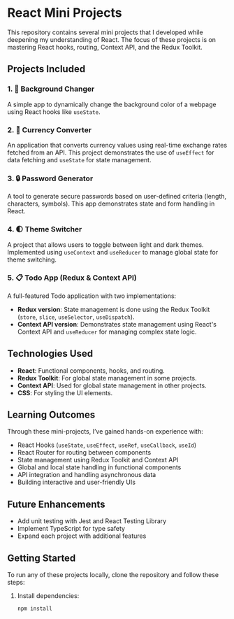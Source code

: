# React Mini Projects

This repository contains several mini projects that I developed while deepening my understanding of React. The focus of these projects is on mastering React hooks, routing, Context API, and the Redux Toolkit.

## Projects Included

### 1. 🌈 Background Changer
A simple app to dynamically change the background color of a webpage using React hooks like `useState`.

### 2. 💱 Currency Converter
An application that converts currency values using real-time exchange rates fetched from an API. This project demonstrates the use of `useEffect` for data fetching and `useState` for state management.

### 3. 🔒 Password Generator
A tool to generate secure passwords based on user-defined criteria (length, characters, symbols). This app demonstrates state and form handling in React.

### 4. 🌓 Theme Switcher
A project that allows users to toggle between light and dark themes. Implemented using `useContext` and `useReducer` to manage global state for theme switching.

### 5. 📋 Todo App (Redux & Context API)
A full-featured Todo application with two implementations:
- **Redux version**: State management is done using the Redux Toolkit (`store`, `slice`, `useSelector`, `useDispatch`).
- **Context API version**: Demonstrates state management using React's Context API and `useReducer` for managing complex state logic.

## Technologies Used
- **React**: Functional components, hooks, and routing.
- **Redux Toolkit**: For global state management in some projects.
- **Context API**: Used for global state management in other projects.
- **CSS**: For styling the UI elements.

## Learning Outcomes
Through these mini-projects, I’ve gained hands-on experience with:
- React Hooks (`useState`, `useEffect`, `useRef`, `useCallback`, `useId`)
- React Router for routing between components
- State management using Redux Toolkit and Context API
- Global and local state handling in functional components
- API integration and handling asynchronous data
- Building interactive and user-friendly UIs

## Future Enhancements
- Add unit testing with Jest and React Testing Library
- Implement TypeScript for type safety
- Expand each project with additional features

## Getting Started

To run any of these projects locally, clone the repository and follow these steps:

1. Install dependencies:
   ```bash
   npm install
